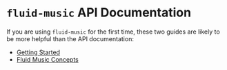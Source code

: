 # `fluid-music` API Documentation

If you are using `fluid-music` for the first time, these two guides are likely to be more helpful than the API documentation:
  - [Getting Started](https://github.com/CharlesHolbrow/cybr/blob/main/docs/getting-started.md)
  - [Fluid Music Concepts](https://github.com/CharlesHolbrow/cybr/blob/main/docs/getting-started.md)
